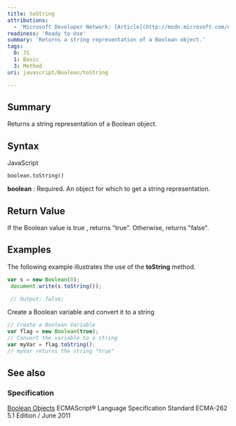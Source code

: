 ```yaml
---
title: toString
attributions:
  - 'Microsoft Developer Network: [Article](http://msdn.microsoft.com/en-us/library/ie/jj155292(v=vs.94).aspx)'
readiness: 'Ready to Use'
summary: 'Returns a string representation of a Boolean object.'
tags:
  0: JS
  1: Basic
  3: Method
uri: javascript/Boolean/toString

---
```

## Summary

Returns a string representation of a Boolean object.

## Syntax

<span class="language">JavaScript</span>

    boolean.toString()

**boolean**
:   Required. An object for which to get a string representation.

## Return Value

If the Boolean value is true , returns "true". Otherwise, returns "false".

## Examples

The following example illustrates the use of the **toString** method.

``` js
var s = new Boolean(0);
 document.write(s.toString());

 // Output: false;
```

Create a Boolean variable and convert it to a string

``` js
// Create a Boolean Variable
var flag = new Boolean(true);
// Convert the variable to a string
var myVar = flag.toString();
// myVar returns the string "true"
```

## See also

### Specification

[Boolean Objects](http://www.ecma-international.org/ecma-262/5.1/#sec-15.6) ECMAScript® Language Specification Standard ECMA-262 5.1 Edition / June 2011

